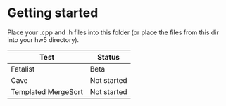 # Getting started

Place your .cpp and .h files into this folder (or place the files from this dir into your hw5 directory).

| Test | Status | 
|------|--------|
|Fatalist|Beta|
|Cave|Not started|
|Templated MergeSort|Not started|
